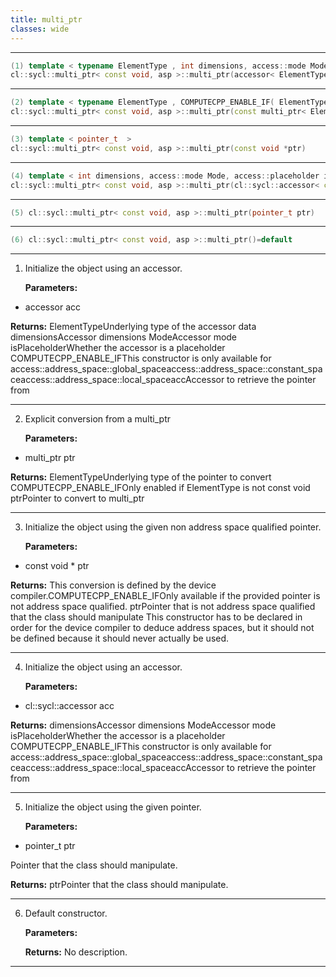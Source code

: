 ```yaml
---
title: multi_ptr
classes: wide
---
```



---

```cpp
(1) template < typename ElementType , int dimensions, access::mode Mode, access::placeholder isPlaceholder, COMPUTECPP_ENABLE_IF( ElementType,(detail::address_space_trait< ElementType, asp >::hasTarget))  >
cl::sycl::multi_ptr< const void, asp >::multi_ptr(accessor< ElementType, dimensions, Mode, detail::address_space_trait< ElementType, asp >::target, isPlaceholder > acc)
```

---

```cpp
(2) template < typename ElementType , COMPUTECPP_ENABLE_IF( ElementType,(!std::is_same< ElementType, const void >::value))  >
cl::sycl::multi_ptr< const void, asp >::multi_ptr(const multi_ptr< ElementType, asp > &ptr)
```

---

```cpp
(3) template < pointer_t  >
cl::sycl::multi_ptr< const void, asp >::multi_ptr(const void *ptr)
```

---

```cpp
(4) template < int dimensions, access::mode Mode, access::placeholder isPlaceholder, COMPUTECPP_ENABLE_IF(const void,(detail::address_space_trait< const void, asp >::hasTarget))  >
cl::sycl::multi_ptr< const void, asp >::multi_ptr(cl::sycl::accessor< const void, dimensions, Mode, detail::address_space_trait< const void, asp >::target, isPlaceholder > acc)
```

---

```cpp
(5) cl::sycl::multi_ptr< const void, asp >::multi_ptr(pointer_t ptr)
```

---

```cpp
(6) cl::sycl::multi_ptr< const void, asp >::multi_ptr()=default
```

---

1. Initialize the object using an accessor. 

   **Parameters:**

  * accessor acc

   

   **Returns:** ElementTypeUnderlying type of the accessor data dimensionsAccessor dimensions ModeAccessor mode isPlaceholderWhether the accessor is a placeholder COMPUTECPP_ENABLE_IFThis constructor is only available for access::address_space::global_spaceaccess::address_space::constant_spaceaccess::address_space::local_spaceaccAccessor to retrieve the pointer from 

---

2. Explicit conversion from a multi_ptr<ElementType> 

   **Parameters:**

  * multi_ptr ptr

   

   **Returns:** ElementTypeUnderlying type of the pointer to convert COMPUTECPP_ENABLE_IFOnly enabled if ElementType is not const void ptrPointer to convert to multi_ptr<const void> 

---

3. Initialize the object using the given non address space qualified pointer. 

   **Parameters:**

  * const void * ptr

   

   **Returns:** This conversion is defined by the device compiler.COMPUTECPP_ENABLE_IFOnly available if the provided pointer is not address space qualified. ptrPointer that is not address space qualified that the class should manipulate This constructor has to be declared in order for the device compiler to deduce address spaces, but it should not be defined because it should never actually be used. 

---

4. Initialize the object using an accessor. 

   **Parameters:**

  * cl::sycl::accessor acc

   

   **Returns:** dimensionsAccessor dimensions ModeAccessor mode isPlaceholderWhether the accessor is a placeholder COMPUTECPP_ENABLE_IFThis constructor is only available for access::address_space::global_spaceaccess::address_space::constant_spaceaccess::address_space::local_spaceaccAccessor to retrieve the pointer from 

---

5. Initialize the object using the given pointer. 

   **Parameters:**

  * pointer_t ptr

   Pointer that the class should manipulate. 

   **Returns:** ptrPointer that the class should manipulate. 

---

6. Default constructor. 

   **Parameters:**

   **Returns:** No description.

---

